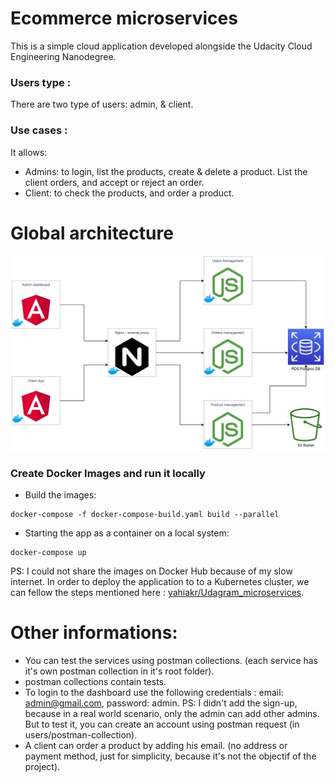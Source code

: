 # Ecommerce microservices

This is a simple cloud application developed alongside the Udacity Cloud Engineering Nanodegree.

### Users type :
There are two type of users: admin, & client.

### Use cases :
It allows:
* Admins: to login, list the products, create & delete a product. List the client orders, and accept or reject an order.
* Client: to check the products, and order a product.

# Global architecture 

![alt text](./images/Architecture.jpg)

### Create Docker Images and run it locally
* Build the images:
```
docker-compose -f docker-compose-build.yaml build --parallel
```
* Starting the app as a container on a local system:
```
docker-compose up
```
PS: I could not share the images on Docker Hub because of my slow internet.
In order to deploy the application to to a Kubernetes cluster, we can fellow the steps mentioned here : [yahiakr/Udagram_microservices](https://github.com/yahiakr/Udagram_microservices).

# Other informations:
*	You can test the services using postman collections. (each service has it's own postman collection in it's root folder).
*	postman collections contain tests.
* To login to the dashboard use the following credentials : email: admin@gmail.com, password: admin.
PS: I didn't add the sign-up, because in a real world scenario, only the admin can add other admins. But to test it, you can create an account using postman request (in users/postman-collection).
* A client can order a product by adding his email. (no address or payment method, just for simplicity, because it's not the objectif of the project).